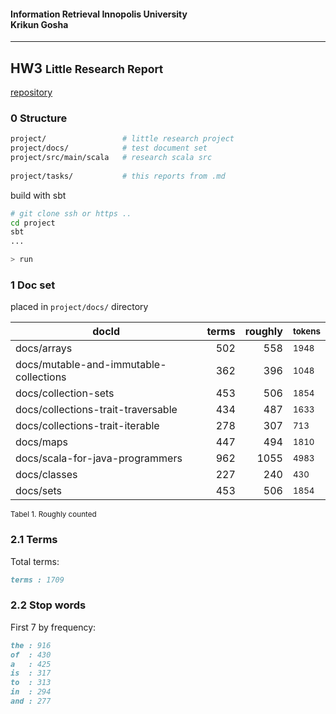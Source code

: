 #### Information Retrieval <span class="right">Innopolis University <br> Krikun Gosha</span>

-------------------------------------------------------------------------------

## HW3 <small>Little Research Report</small>

[repository](https://gitlab.com/krikun/ir-qq)

### 0 Structure

```bash
project/                 # little research project
project/docs/            # test document set
project/src/main/scala   # research scala src
                      
project/tasks/           # this reports from .md
```

build with sbt

```bash
# git clone ssh or https ..
cd project
sbt
...

> run
```

### 1 Doc set

placed in `project/docs/` directory

| docId | terms | roughly | <small> tokens </small> |
| ----- | ------: | --------: | :-------- |
 | docs/arrays | 502 | 558 | <small> 1948 </small> | 
 | docs/mutable-and-immutable-collections | 362 | 396 | <small> 1048 </small> | 
 | docs/collection-sets | 453 | 506 | <small> 1854 </small> | 
 | docs/collections-trait-traversable | 434 | 487 | <small> 1633 </small> | 
 | docs/collections-trait-iterable | 278 | 307 | <small> 713 </small> | 
 | docs/maps | 447 | 494 | <small> 1810 </small> | 
 | docs/scala-for-java-programmers | 962 | 1055 | <small> 4983 </small> | 
 | docs/classes | 227 | 240 | <small> 430 </small> | 
 | docs/sets | 453 | 506 | <small> 1854 </small> | 

<small class="center">Tabel 1. Roughly counted</small>

### 2.1 Terms

Total terms:

```markdown
terms : 1709
```

### 2.2 Stop words

First 7 by frequency:

```markdown
the : 916
of  : 430
a   : 425
is  : 317
to  : 313
in  : 294
and : 277
```
